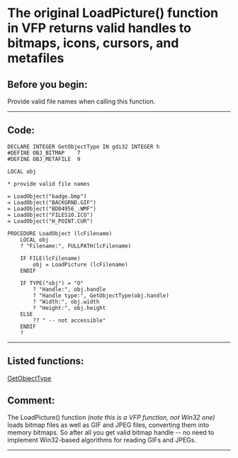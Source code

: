 
# The original LoadPicture() function in VFP returns valid handles to bitmaps, icons, cursors, and metafiles

## Before you begin:
Provide valid file names when calling this function.  
  
***  


## Code:
```foxpro  
DECLARE INTEGER GetObjectType IN gdi32 INTEGER h
#DEFINE OBJ_BITMAP    7
#DEFINE OBJ_METAFILE  9

LOCAL obj

* provide valid file names

= LoadObject("badge.bmp")
= LoadObject("BACKGRND.GIF")
= LoadObject("BD04956_.WMF")
= LoadObject("FILES10.ICO")
= LoadObject("H_POINT.CUR")

PROCEDURE LoadObject (lcFilename)
	LOCAL obj
	? "Filename:", FULLPATH(lcFilename)

	IF FILE(lcFilename)
		obj = LoadPicture (lcFilename)
	ENDIF

	IF TYPE("obj") = "O"
		? "Handle:", obj.handle
		? "Handle type:", GetObjectType(obj.handle)
		? "Width:", obj.width
		? "Height:", obj.height
	ELSE
		?? " -- not accessible"
	ENDIF
	?  
```  
***  


## Listed functions:
[GetObjectType](../libraries/gdi32/GetObjectType.md)  

## Comment:
The LoadPicture() function *(note this is a VFP function, not Win32 one)* loads bitmap files as well as GIF and JPEG files, converting them into memory bitmaps. So after all you get valid bitmap handle -- no need to implement Win32-based algorithms for reading GIFs and JPEGs.  
  
***  

